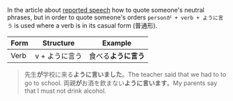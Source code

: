 In the article about [reported speech](164) how to quote someone's neutral phrases, but in order to quote someone's orders `personが + verb + ように言う` is used where a verb is in its casual form (普通形).

|Form|Structure|Example|
|-|-|-|
|Verb|v + ように言う|食べる**ように言う**|

>先生**が**学校に来る**ように言いました**。The teacher said that we had to to go to school.
>両親**が**お酒を飲まない**ように言います**。My parents say that I must not drink alcohol.